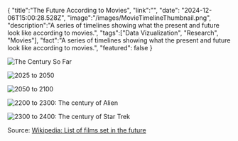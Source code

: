 {
    "title":"The Future According to Movies",
    "link":"",
    "date": "2024-12-06T15:00:28.528Z",
    "image":"/images/MovieTimelineThumbnail.png",
    "description":"A series of timelines showing what the present and future look like according to movies.",
    "tags":["Data Vizualization", "Research", "Movies"],
    "fact":"A series of timelines showing what the present and future look like according to movies.",
    "featured": false
}

![The Century So Far](/images/MovieTimelineSoFar.png "The century so far in movies.")

![2025 to 2050](/images/MovieTimeline2050.png "2025 to 2050")

![2050 to 2100](/images/MovieTimeline2100.png "2050 to 2100")

![2200 to 2300: The century of Alien](/images/MovieTimeline2200.png "2200 to 2300: The century of Alien")

![2300 to 2400: The century of Star Trek](/images/MovieTimeline2300.png "2300 to 2400: The century of Star Trek")

Source: [Wikipedia: List of films set in the future](https://en.wikipedia.org/wiki/List_of_films_set_in_the_future)